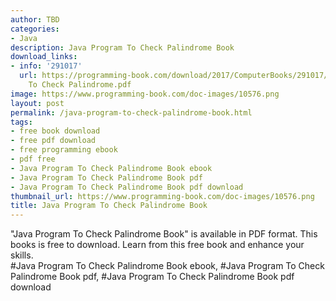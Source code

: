 ```yaml
---
author: TBD
categories:
- Java
description: Java Program To Check Palindrome Book
download_links:
- info: '291017'
  url: https://programming-book.com/download/2017/ComputerBooks/291017/Java Program
    To Check Palindrome.pdf
image: https://www.programming-book.com/doc-images/10576.png
layout: post
permalink: /java-program-to-check-palindrome-book.html
tags:
- free book download
- free pdf download
- free programming ebook
- pdf free
- Java Program To Check Palindrome Book ebook
- Java Program To Check Palindrome Book pdf
- Java Program To Check Palindrome Book pdf download
thumbnail_url: https://www.programming-book.com/doc-images/10576.png
title: Java Program To Check Palindrome Book
---
```


 
<div class="item-desc text-justify">
  "Java Program To Check Palindrome Book" is available in PDF format. This books is free to download. Learn from this free book and enhance your skills.
  <br>
  #Java Program To Check Palindrome Book ebook, #Java Program To Check Palindrome Book pdf, #Java Program To Check Palindrome Book pdf download
</div>